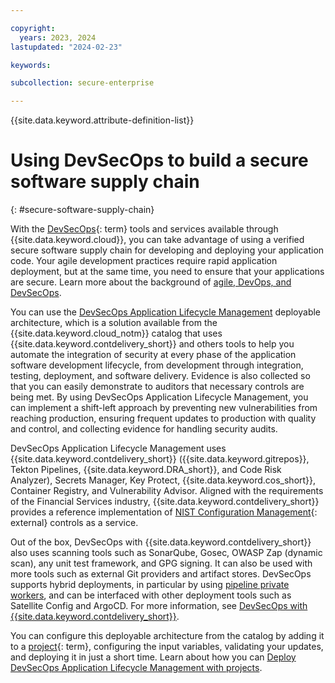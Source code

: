 ```yaml
---

copyright:
  years: 2023, 2024
lastupdated: "2024-02-23"

keywords:

subcollection: secure-enterprise

---
```


{{site.data.keyword.attribute-definition-list}}

# Using DevSecOps to build a secure software supply chain
{: #secure-software-supply-chain}

With the [DevSecOps](#x9892260){: term} tools and services available through {{site.data.keyword.cloud}}, you can take advantage of using a verified secure software supply chain for developing and deploying your application code. Your agile development practices require rapid application deployment, but at the same time, you need to ensure that your applications are secure. Learn more about the background of [agile, DevOps, and DevSecOps](/docs/devsecops?topic=devsecops-devsecops_intro#devsecops-background).

You can use the [DevSecOps Application Lifecycle Management](/docs/devsecops-alm?topic=devsecops-alm-devsecops-alm-overview) deployable architecture, which is a solution available from the {{site.data.keyword.cloud_notm}} catalog that uses {{site.data.keyword.contdelivery_short}} and others tools to help you automate the integration of security at every phase of the application software development lifecycle, from development through integration, testing, deployment, and software delivery. Evidence is also collected so that you can easily demonstrate to auditors that necessary controls are being met. By using DevSecOps Application Lifecycle Management, you can implement a shift-left approach by preventing new vulnerabilities from reaching production, ensuring frequent updates to production with quality and control, and collecting evidence for handling security audits.

DevSecOps Application Lifecycle Management uses {{site.data.keyword.contdelivery_short}} ({{site.data.keyword.gitrepos}}, Tekton Pipelines, {{site.data.keyword.DRA_short}}, and Code Risk Analyzer), Secrets Manager, Key Protect, {{site.data.keyword.cos_short}}, Container Registry, and Vulnerability Advisor. Aligned with the requirements of the Financial Services industry, {{site.data.keyword.contdelivery_short}} provides a reference implementation of [NIST Configuration Management](https://csrc.nist.gov/projects/cprt/catalog#/cprt/framework/version/SP_800_53_5_1_1/home){: external} controls as a service.

Out of the box, DevSecOps with {{site.data.keyword.contdelivery_short}} also uses scanning tools such as SonarQube, Gosec, OWASP Zap (dynamic scan), any unit test framework, and GPG signing. It can also be used with more tools such as external Git providers and artifact stores. DevSecOps supports hybrid deployments, in particular by using [pipeline private workers](/docs/ContinuousDelivery?topic=ContinuousDelivery-private-workers), and can be interfaced with other deployment tools such as Satellite Config and ArgoCD. For more information, see [DevSecOps with {{site.data.keyword.contdelivery_short}}](/docs/devsecops?topic=devsecops-devsecops_intro).

You can configure this deployable architecture from the catalog by adding it to a [project](#x2035151){: term}, configuring the input variables, validating your updates, and deploying it in just a short time. Learn about how you can [Deploy DevSecOps Application Lifecycle Management with projects](/docs/devsecops-alm?topic=devsecops-alm-devsecops-alm-proj).
